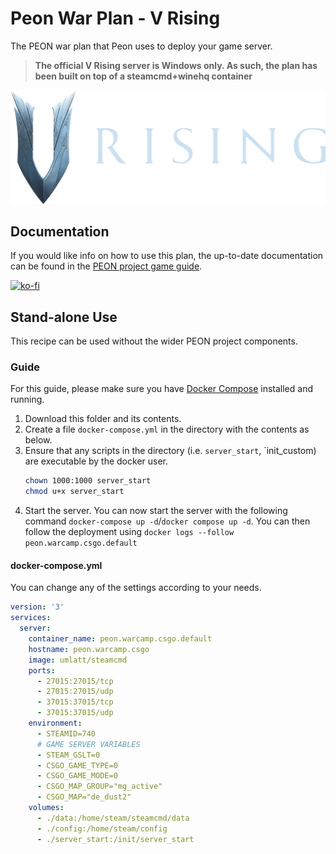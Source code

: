 # Peon War Plan - V Rising

The PEON war plan that Peon uses to deploy your game server.

> **The official V Rising server is Windows only. As such, the plan has been built on top of a steamcmd+winehq container**

![V Rising](./logo.png)

## Documentation

If you would like info on how to use this plan, the up-to-date documentation can be found in the [PEON project game guide](http://docs.warcamp.org/guides/games/vrising/).

[![ko-fi](https://ko-fi.com/img/githubbutton_sm.svg)](https://ko-fi.com/K3K567ILJ)

## Stand-alone Use

This recipe can be used without the wider PEON project components.

### Guide

For this guide, please make sure you have [Docker Compose](https://docs.docker.com.zh.xy2401.com/v17.12/compose/install/) installed and running.

1. Download this folder and its contents.
2. Create a file `docker-compose.yml` in the directory with the contents as below.
3. Ensure that any scripts in the directory (i.e. `server_start`, `init_custom) are executable by the docker user.
    ```bash
    chown 1000:1000 server_start
    chmod u+x server_start
    ```
4. Start the server. You can now start the server with the following command `docker-compose up -d`/`docker compose up -d`. You can then follow the deployment using `docker logs --follow peon.warcamp.csgo.default`

#### docker-compose.yml

You can change any of the settings according to your needs.

```yml
version: '3'
services:
  server:
    container_name: peon.warcamp.csgo.default
    hostname: peon.warcamp.csgo
    image: umlatt/steamcmd
    ports:
      - 27015:27015/tcp
      - 27015:27015/udp
      - 37015:37015/tcp
      - 37015:37015/udp
    environment:
      - STEAMID=740
      # GAME SERVER VARIABLES
      - STEAM_GSLT=0
      - CSGO_GAME_TYPE=0
      - CSGO_GAME_MODE=0
      - CSGO_MAP_GROUP="mg_active"
      - CSGO_MAP="de_dust2"
    volumes:
      - ./data:/home/steam/steamcmd/data
      - ./config:/home/steam/config
      - ./server_start:/init/server_start
```

